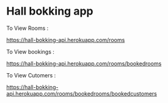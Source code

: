 # Hall bokking app




To View Rooms :


https://hall-bokking-api.herokuapp.com/rooms



To View bookings :



https://hall-bokking-api.herokuapp.com/rooms/bookedrooms



To View Cutomers : 




https://hall-bokking-api.herokuapp.com/rooms/bookedrooms/bookedcustomers
